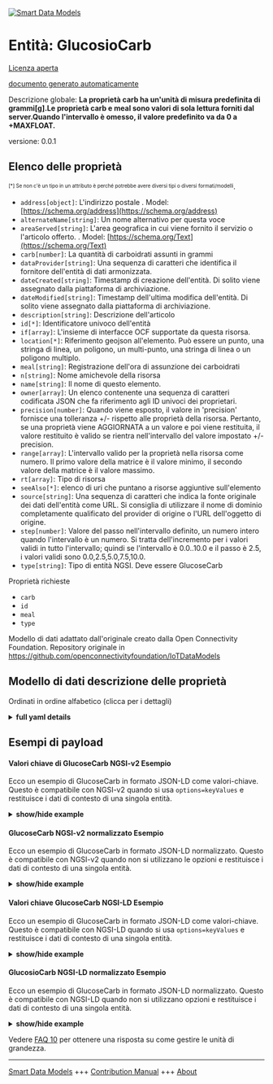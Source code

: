 <!-- 10-Header -->  
[![Smart Data Models](https://smartdatamodels.org/wp-content/uploads/2022/01/SmartDataModels_logo.png "Logo")](https://smartdatamodels.org)  
Entità: GlucosioCarb  
====================<!-- /10-Header -->  
<!-- 15-License -->  
[Licenza aperta](https://github.com/smart-data-models//dataModel.OCF/blob/master/GlucoseCarb/LICENSE.md)  
[documento generato automaticamente](https://docs.google.com/presentation/d/e/2PACX-1vTs-Ng5dIAwkg91oTTUdt8ua7woBXhPnwavZ0FxgR8BsAI_Ek3C5q97Nd94HS8KhP-r_quD4H0fgyt3/pub?start=false&loop=false&delayms=3000#slide=id.gb715ace035_0_60)  
<!-- /15-License -->  
<!-- 20-Description -->  
Descrizione globale: **La proprietà carb ha un'unità di misura predefinita di grammi[g].Le proprietà carb e meal sono valori di sola lettura forniti dal server.Quando l'intervallo è omesso, il valore predefinito va da 0 a +MAXFLOAT.**  
versione: 0.0.1  
<!-- /20-Description -->  
<!-- 30-PropertiesList -->  

## Elenco delle proprietà  

<sup><sub>[*] Se non c'è un tipo in un attributo è perché potrebbe avere diversi tipi o diversi formati/modelli</sub></sup>.  
- `address[object]`: L'indirizzo postale  . Model: [https://schema.org/address](https://schema.org/address)- `alternateName[string]`: Un nome alternativo per questa voce  - `areaServed[string]`: L'area geografica in cui viene fornito il servizio o l'articolo offerto.  . Model: [https://schema.org/Text](https://schema.org/Text)- `carb[number]`: La quantità di carboidrati assunti in grammi  - `dataProvider[string]`: Una sequenza di caratteri che identifica il fornitore dell'entità di dati armonizzata.  - `dateCreated[string]`: Timestamp di creazione dell'entità. Di solito viene assegnato dalla piattaforma di archiviazione.  - `dateModified[string]`: Timestamp dell'ultima modifica dell'entità. Di solito viene assegnato dalla piattaforma di archiviazione.  - `description[string]`: Descrizione dell'articolo  - `id[*]`: Identificatore univoco dell'entità  - `if[array]`: L'insieme di interfacce OCF supportate da questa risorsa.  - `location[*]`: Riferimento geojson all'elemento. Può essere un punto, una stringa di linea, un poligono, un multi-punto, una stringa di linea o un poligono multiplo.  - `meal[string]`: Registrazione dell'ora di assunzione dei carboidrati  - `n[string]`: Nome amichevole della risorsa  - `name[string]`: Il nome di questo elemento.  - `owner[array]`: Un elenco contenente una sequenza di caratteri codificata JSON che fa riferimento agli ID univoci dei proprietari.  - `precision[number]`: Quando viene esposto, il valore in 'precision' fornisce una tolleranza +/- rispetto alle proprietà della risorsa. Pertanto, se una proprietà viene AGGIORNATA a un valore e poi viene restituita, il valore restituito è valido se rientra nell'intervallo del valore impostato +/- precision.  - `range[array]`: L'intervallo valido per la proprietà nella risorsa come numero. Il primo valore della matrice è il valore minimo, il secondo valore della matrice è il valore massimo.  - `rt[array]`: Tipo di risorsa  - `seeAlso[*]`: elenco di uri che puntano a risorse aggiuntive sull'elemento  - `source[string]`: Una sequenza di caratteri che indica la fonte originale dei dati dell'entità come URL. Si consiglia di utilizzare il nome di dominio completamente qualificato del provider di origine o l'URL dell'oggetto di origine.  - `step[number]`: Valore del passo nell'intervallo definito, un numero intero quando l'intervallo è un numero.  Si tratta dell'incremento per i valori validi in tutto l'intervallo; quindi se l'intervallo è 0.0..10.0 e il passo è 2.5, i valori validi sono 0.0,2.5,5.0,7.5,10.0.  - `type[string]`: Tipo di entità NGSI. Deve essere GlucoseCarb  <!-- /30-PropertiesList -->  
<!-- 35-RequiredProperties -->  
Proprietà richieste  
- `carb`  - `id`  - `meal`  - `type`  <!-- /35-RequiredProperties -->  
<!-- 40-RequiredProperties -->  
Modello di dati adattato dall'originale creato dalla Open Connectivity Foundation. Repository originale in https://github.com/openconnectivityfoundation/IoTDataModels  
<!-- /40-RequiredProperties -->  
<!-- 50-DataModelHeader -->  
## Modello di dati descrizione delle proprietà  
Ordinati in ordine alfabetico (clicca per i dettagli)  
<!-- /50-DataModelHeader -->  
<!-- 60-ModelYaml -->  
<details><summary><strong>full yaml details</strong></summary>    
```yaml  
GlucoseCarb:    
  description: 'This Resource describes the Properties associated with a context carbohydrates.The carb Property has a default unit of grams[g].The carb and meal Properties are read-only values that are provided by the Server.When range is omitted the default is 0 to +MAXFLOAT.'    
  properties:    
    address:    
      description: 'The mailing address'    
      properties:    
        addressCountry:    
          description: 'Property. The country. For example, Spain. Model:''https://schema.org/addressCountry'''    
          type: string    
        addressLocality:    
          description: 'Property. The locality in which the street address is, and which is in the region. Model:''https://schema.org/addressLocality'''    
          type: string    
        addressRegion:    
          description: 'Property. The region in which the locality is, and which is in the country. Model:''https://schema.org/addressRegion'''    
          type: string    
        postOfficeBoxNumber:    
          description: 'Property. The post office box number for PO box addresses. For example, 03578. Model:''https://schema.org/postOfficeBoxNumber'''    
          type: string    
        postalCode:    
          description: 'Property. The postal code. For example, 24004. Model:''https://schema.org/https://schema.org/postalCode'''    
          type: string    
        streetAddress:    
          description: 'Property. The street address. Model:''https://schema.org/streetAddress'''    
          type: string    
      type: object    
      x-ngsi:    
        model: https://schema.org/address    
        type: Property    
    alternateName:    
      description: 'An alternative name for this item'    
      type: string    
      x-ngsi:    
        type: Property    
    areaServed:    
      description: 'The geographic area where a service or offered item is provided'    
      type: string    
      x-ngsi:    
        model: https://schema.org/Text    
        type: Property    
    carb:    
      description: 'The amount of carbohydrates undertaken in grams'    
      minimum: 0.0    
      readOnly: true    
      type: number    
      x-ngsi:    
        type: Property    
    dataProvider:    
      description: 'A sequence of characters identifying the provider of the harmonised data entity.'    
      type: string    
      x-ngsi:    
        type: Property    
    dateCreated:    
      description: 'Entity creation timestamp. This will usually be allocated by the storage platform.'    
      format: date-time    
      type: string    
      x-ngsi:    
        type: Property    
    dateModified:    
      description: 'Timestamp of the last modification of the entity. This will usually be allocated by the storage platform.'    
      format: date-time    
      type: string    
      x-ngsi:    
        type: Property    
    description:    
      description: 'A description of this item'    
      type: string    
      x-ngsi:    
        type: Property    
    id:    
      anyOf: &glucosecarb_-_properties_-_owner_-_items_-_anyof    
        - description: 'Property. Identifier format of any NGSI entity'    
          maxLength: 256    
          minLength: 1    
          pattern: ^[\w\-\.\{\}\$\+\*\[\]`|~^@!,:\\]+$    
          type: string    
        - description: 'Property. Identifier format of any NGSI entity'    
          format: uri    
          type: string    
      description: 'Unique identifier of the entity'    
      x-ngsi:    
        type: Property    
    if:    
      description: 'The OCF Interface set supported by this Resource'    
      items:    
        enum:    
          - oic.if.s    
          - oic.if.baseline    
        maxLength: 64    
        type: string    
      minItems: 1    
      readOnly: true    
      type: array    
      uniqueItems: true    
      x-ngsi:    
        type: Property    
    location:    
      description: 'Geojson reference to the item. It can be Point, LineString, Polygon, MultiPoint, MultiLineString or MultiPolygon'    
      oneOf:    
        - description: 'GeoProperty. Geojson reference to the item. Point'    
          properties:    
            bbox:    
              items:    
                type: number    
              minItems: 4    
              type: array    
            coordinates:    
              items:    
                type: number    
              minItems: 2    
              type: array    
            type:    
              enum:    
                - Point    
              type: string    
          required:    
            - type    
            - coordinates    
          title: 'GeoJSON Point'    
          type: object    
        - description: 'GeoProperty. Geojson reference to the item. LineString'    
          properties:    
            bbox:    
              items:    
                type: number    
              minItems: 4    
              type: array    
            coordinates:    
              items:    
                items:    
                  type: number    
                minItems: 2    
                type: array    
              minItems: 2    
              type: array    
            type:    
              enum:    
                - LineString    
              type: string    
          required:    
            - type    
            - coordinates    
          title: 'GeoJSON LineString'    
          type: object    
        - description: 'GeoProperty. Geojson reference to the item. Polygon'    
          properties:    
            bbox:    
              items:    
                type: number    
              minItems: 4    
              type: array    
            coordinates:    
              items:    
                items:    
                  items:    
                    type: number    
                  minItems: 2    
                  type: array    
                minItems: 4    
                type: array    
              type: array    
            type:    
              enum:    
                - Polygon    
              type: string    
          required:    
            - type    
            - coordinates    
          title: 'GeoJSON Polygon'    
          type: object    
        - description: 'GeoProperty. Geojson reference to the item. MultiPoint'    
          properties:    
            bbox:    
              items:    
                type: number    
              minItems: 4    
              type: array    
            coordinates:    
              items:    
                items:    
                  type: number    
                minItems: 2    
                type: array    
              type: array    
            type:    
              enum:    
                - MultiPoint    
              type: string    
          required:    
            - type    
            - coordinates    
          title: 'GeoJSON MultiPoint'    
          type: object    
        - description: 'GeoProperty. Geojson reference to the item. MultiLineString'    
          properties:    
            bbox:    
              items:    
                type: number    
              minItems: 4    
              type: array    
            coordinates:    
              items:    
                items:    
                  items:    
                    type: number    
                  minItems: 2    
                  type: array    
                minItems: 2    
                type: array    
              type: array    
            type:    
              enum:    
                - MultiLineString    
              type: string    
          required:    
            - type    
            - coordinates    
          title: 'GeoJSON MultiLineString'    
          type: object    
        - description: 'GeoProperty. Geojson reference to the item. MultiLineString'    
          properties:    
            bbox:    
              items:    
                type: number    
              minItems: 4    
              type: array    
            coordinates:    
              items:    
                items:    
                  items:    
                    items:    
                      type: number    
                    minItems: 2    
                    type: array    
                  minItems: 4    
                  type: array    
                type: array    
              type: array    
            type:    
              enum:    
                - MultiPolygon    
              type: string    
          required:    
            - type    
            - coordinates    
          title: 'GeoJSON MultiPolygon'    
          type: object    
      x-ngsi:    
        type: GeoProperty    
    meal:    
      description: 'Recorded time of carbohydrates intake'    
      enum:    
        - breakfast    
        - lunch    
        - dinner    
        - snack    
        - drink    
        - supper    
        - brunch    
        - undetermined    
        - other    
        - no_entry    
        - no_ingestion    
      readOnly: true    
      type: string    
      x-ngsi:    
        type: Property    
    n:    
      description: 'Friendly name of the Resource'    
      maxLength: 64    
      readOnly: true    
      type: string    
      x-ngsi:    
        type: Property    
    name:    
      description: 'The name of this item.'    
      type: string    
      x-ngsi:    
        type: Property    
    owner:    
      description: 'A List containing a JSON encoded sequence of characters referencing the unique Ids of the owner(s)'    
      items:    
        anyOf: *glucosecarb_-_properties_-_owner_-_items_-_anyof    
        description: 'Property. Unique identifier of the entity'    
      type: array    
      x-ngsi:    
        type: Property    
    precision:    
      description: 'When exposed the value in ''precision'' provides a +/- tolerance against the Properties in the Resource. Thus if a Property is UPDATED to a value and that Property then RETRIEVED, the RETRIEVED value is valid if in the range of the set value +/- precision'    
      readOnly: true    
      type: number    
      x-ngsi:    
        type: Property    
    range:    
      description: 'The valid range for the Property in the Resource as a number. The first value in the array is the minimum value, the second value in the array is the maximum value.'    
      items:    
        type: number    
      maxItems: 2    
      minItems: 2    
      readOnly: true    
      type: array    
      x-ngsi:    
        type: Property    
    rt:    
      description: 'Resource Type'    
      items:    
        enum:    
          - oic.r.glucose.carb    
        maxLength: 64    
        type: string    
      minItems: 1    
      readOnly: true    
      type: array    
      uniqueItems: true    
      x-ngsi:    
        type: Property    
    seeAlso:    
      description: 'list of uri pointing to additional resources about the item'    
      oneOf:    
        - items:    
            format: uri    
            type: string    
          minItems: 1    
          type: array    
        - format: uri    
          type: string    
      x-ngsi:    
        type: Property    
    source:    
      description: 'A sequence of characters giving the original source of the entity data as a URL. Recommended to be the fully qualified domain name of the source provider, or the URL to the source object.'    
      type: string    
      x-ngsi:    
        type: Property    
    step:    
      description: 'Step value across the defined range an integer when the range is a number.  This is the increment for valid values across the range; so if range is 0.0..10.0 and step is 2.5 then valid values are 0.0,2.5,5.0,7.5,10.0.'    
      readOnly: true    
      type: number    
      x-ngsi:    
        type: Property    
    type:    
      description: 'NGSI entity type. It has to be GlucoseCarb'    
      enum:    
        - GlucoseCarb    
      type: string    
      x-ngsi:    
        type: Property    
  required:    
    - carb    
    - meal    
    - id    
    - type    
  type: object    
  x-derived-from: https://raw.githubusercontent.com/openconnectivityfoundation/IoTDataModels/master/GlucoseCarbResURI.swagger.json    
  x-disclaimer: 'Redistribution and use in source and binary forms, with or without modification, are permitted  provided that the license conditions are met. Copyleft (c) 2021 Contributors to Smart Data Models Program'    
  x-license-url: https://github.com/smart-data-models/dataModel.OCF/blob/master/GlucoseCarb/LICENSE.md    
  x-model-schema: https://smart-data-models.github.io/dataModel.OCF/GlucoseCarb/schema.json    
  x-model-tags: OCF    
  x-version: 0.0.1    
```  
</details>    
<!-- /60-ModelYaml -->  
<!-- 70-MiddleNotes -->  
<!-- /70-MiddleNotes -->  
<!-- 80-Examples -->  
## Esempi di payload  
#### Valori chiave di GlucoseCarb NGSI-v2 Esempio  
Ecco un esempio di GlucoseCarb in formato JSON-LD come valori-chiave. Questo è compatibile con NGSI-v2 quando si usa `options=keyValues` e restituisce i dati di contesto di una singola entità.  
<details><summary><strong>show/hide example</strong></summary>    
```json  
{  
  "id": "urn:ngsi-ld:GlucoseCarb:id:IXKW:55577808",  
  "dateCreated": "1993-02-18T14:28:07Z",  
  "dateModified": "1997-09-28T09:47:10Z",  
  "source": "Financial civil western modern message together strategy. Meeting room hold drug mention. Policy indeed school identify government know. Take ok together environmental candidate.",  
  "name": "Meeting and under hair occur. Within season check special example.",  
  "alternateName": "Develop involve source study participant commercial. Figure recent whom brother answer. Often conference country let among although book modern.",  
  "description": "Plant present consumer if fire. Information still movie language style. Page per form reality.",  
  "dataProvider": "Project she real. Foot half movement north.",  
  "owner": [  
    "urn:ngsi-ld:GlucoseCarb:items:TDIO:31776660",  
    "urn:ngsi-ld:GlucoseCarb:items:TJOS:80357915"  
  ],  
  "seeAlso": [  
    "urn:ngsi-ld:GlucoseCarb:items:FTII:88661137",  
    "urn:ngsi-ld:GlucoseCarb:items:LQRK:95045619"  
  ],  
  "location": {  
    "type": "Point",  
    "coordinates": [  
      -78.118671,  
      -21.584307  
    ]  
  },  
  "address": {  
    "streetAddress": "Yard writer after economy since audience. Again little must exactly.",  
    "addressLocality": "Throw network second design threat. Several radio budget set against maintain. Provide movie receive Republican base read boy.",  
    "addressRegion": "Significant chance training individual forget learn state. Church who yes recent yet although trial. Here information only.",  
    "addressCountry": "Contain bar other bed draw. Me natural girl music account law. Film education let what upon war measure relate.",  
    "postalCode": "Answer east nature this. Join that social. Miss game save step choice.",  
    "postOfficeBoxNumber": "Record mind market task power fund find. Skill region stage happen. Suddenly total want against former. Military deal institution."  
  },  
  "areaServed": "Work hand gas appear type. Entire why her huge first.",  
  "rt": [  
    "oic.r.glucose.carb",  
    "oic.r.glucose.carb"  
  ],  
  "carb": {  
    "type": "Property",  
    "value": 136.7  
  },  
  "meal": "other",  
  "range": [  
    170.5,  
    706.1  
  ],  
  "step": {  
    "type": "Property",  
    "value": 671.9  
  },  
  "precision": {  
    "type": "Property",  
    "value": 648.4  
  },  
  "n": "Interview person person whole success top edge. Brother quite describe could Republican network single walk. Among program determine doctor.",  
  "if": [  
    "oic.if.s",  
    "oic.if.baseline"  
  ],  
  "type": "GlucoseCarb"  
}  
```  
</details>  
#### GlucoseCarb NGSI-v2 normalizzato Esempio  
Ecco un esempio di GlucoseCarb in formato JSON-LD normalizzato. Questo è compatibile con NGSI-v2 quando non si utilizzano le opzioni e restituisce i dati di contesto di una singola entità.  
<details><summary><strong>show/hide example</strong></summary>    
```json  
{  
  "id": {  
    "type": "string",  
    "value": "urn:ngsi-ld:GlucoseCarb:id:IXKW:55577808"  
  },  
  "dateCreated": {  
    "format": "date-time",  
    "type": "string",  
    "value": "1993-02-18T14:28:07Z"  
  },  
  "dateModified": {  
    "format": "date-time",  
    "type": "string",  
    "value": "1997-09-28T09:47:10Z"  
  },  
  "source": {  
    "type": "string",  
    "value": "Financial civil western modern message together strategy. Meeting room hold drug mention. Policy indeed school identify government know. Take ok together environmental candidate."  
  },  
  "name": {  
    "type": "string",  
    "value": "Meeting and under hair occur. Within season check special example."  
  },  
  "alternateName": {  
    "type": "string",  
    "value": "Develop involve source study participant commercial. Figure recent whom brother answer. Often conference country let among although book modern."  
  },  
  "description": {  
    "type": "string",  
    "value": "Plant present consumer if fire. Information still movie language style. Page per form reality."  
  },  
  "dataProvider": {  
    "type": "string",  
    "value": "Project she real. Foot half movement north."  
  },  
  "owner": {  
    "type": "array",  
    "value": [  
      "urn:ngsi-ld:GlucoseCarb:items:TDIO:31776660",  
      "urn:ngsi-ld:GlucoseCarb:items:TJOS:80357915"  
    ]  
  },  
  "seeAlso": {  
    "type": "array",  
    "value": [  
      "urn:ngsi-ld:GlucoseCarb:items:FTII:88661137",  
      "urn:ngsi-ld:GlucoseCarb:items:LQRK:95045619"  
    ]  
  },  
  "location": {  
    "type": "object",  
    "value": {  
      "type": "Point",  
      "coordinates": [  
        -78.118671,  
        -21.584307  
      ]  
    }  
  },  
  "address": {  
    "type": "object",  
    "value": {  
      "streetAddress": "Yard writer after economy since audience. Again little must exactly.",  
      "addressLocality": "Throw network second design threat. Several radio budget set against maintain. Provide movie receive Republican base read boy.",  
      "addressRegion": "Significant chance training individual forget learn state. Church who yes recent yet although trial. Here information only.",  
      "addressCountry": "Contain bar other bed draw. Me natural girl music account law. Film education let what upon war measure relate.",  
      "postalCode": "Answer east nature this. Join that social. Miss game save step choice.",  
      "postOfficeBoxNumber": "Record mind market task power fund find. Skill region stage happen. Suddenly total want against former. Military deal institution."  
    }  
  },  
  "areaServed": {  
    "type": "string",  
    "value": "Work hand gas appear type. Entire why her huge first."  
  },  
  "rt": {  
    "type": "array",  
    "value": [  
      "oic.r.glucose.carb",  
      "oic.r.glucose.carb"  
    ]  
  },  
  "carb": {  
    "type": "object",  
    "value": {  
      "type": "Property",  
      "value": 136.7  
    }  
  },  
  "meal": {  
    "type": "string",  
    "value": "other"  
  },  
  "range": {  
    "type": "array",  
    "value": [  
      170.5,  
      706.1  
    ]  
  },  
  "step": {  
    "type": "object",  
    "value": {  
      "type": "Property",  
      "value": 671.9  
    }  
  },  
  "precision": {  
    "type": "object",  
    "value": {  
      "type": "Property",  
      "value": 648.4  
    }  
  },  
  "n": {  
    "type": "string",  
    "value": "Interview person person whole success top edge. Brother quite describe could Republican network single walk. Among program determine doctor."  
  },  
  "if": {  
    "type": "array",  
    "value": [  
      "oic.if.s",  
      "oic.if.baseline"  
    ]  
  },  
  "type": {  
    "type": "string",  
    "value": "GlucoseCarb"  
  }  
}  
```  
</details>  
#### Valori chiave GlucoseCarb NGSI-LD Esempio  
Ecco un esempio di GlucoseCarb in formato JSON-LD come valori-chiave. Questo è compatibile con NGSI-LD quando si usa `options=keyValues` e restituisce i dati di contesto di una singola entità.  
<details><summary><strong>show/hide example</strong></summary>    
```json  
{  
    "id": "urn:ngsi-ld:GlucoseCarb:id:IXKW:55577808",  
    "dateCreated": "1993-02-18T14:28:07Z",  
    "dateModified": "1997-09-28T09:47:10Z",  
    "source": "Financial civil western modern message together strategy. Meeting room hold drug mention. Policy indeed school identify government know. Take ok together environmental candidate.",  
    "name": "Meeting and under hair occur. Within season check special example.",  
    "alternateName": "Develop involve source study participant commercial. Figure recent whom brother answer. Often conference country let among although book modern.",  
    "description": "Plant present consumer if fire. Information still movie language style. Page per form reality.",  
    "dataProvider": "Project she real. Foot half movement north.",  
    "owner": [  
        "urn:ngsi-ld:GlucoseCarb:items:TDIO:31776660",  
        "urn:ngsi-ld:GlucoseCarb:items:TJOS:80357915"  
    ],  
    "seeAlso": [  
        "urn:ngsi-ld:GlucoseCarb:items:FTII:88661137",  
        "urn:ngsi-ld:GlucoseCarb:items:LQRK:95045619"  
    ],  
    "location": {  
        "type": "Point",  
        "coordinates": [  
            -78.118671,  
            -21.584307  
        ]  
    },  
    "address": {  
        "streetAddress": "Yard writer after economy since audience. Again little must exactly.",  
        "addressLocality": "Throw network second design threat. Several radio budget set against maintain. Provide movie receive Republican base read boy.",  
        "addressRegion": "Significant chance training individual forget learn state. Church who yes recent yet although trial. Here information only.",  
        "addressCountry": "Contain bar other bed draw. Me natural girl music account law. Film education let what upon war measure relate.",  
        "postalCode": "Answer east nature this. Join that social. Miss game save step choice.",  
        "postOfficeBoxNumber": "Record mind market task power fund find. Skill region stage happen. Suddenly total want against former. Military deal institution."  
    },  
    "areaServed": "Work hand gas appear type. Entire why her huge first.",  
    "rt": [  
        "oic.r.glucose.carb",  
        "oic.r.glucose.carb"  
    ],  
    "carb": {  
        "type": "Property",  
        "value": 136.7  
    },  
    "meal": "other",  
    "range": [  
        170.5,  
        706.1  
    ],  
    "step": {  
        "type": "Property",  
        "value": 671.9  
    },  
    "precision": {  
        "type": "Property",  
        "value": 648.4  
    },  
    "n": "Interview person person whole success top edge. Brother quite describe could Republican network single walk. Among program determine doctor.",  
    "if": [  
        "oic.if.s",  
        "oic.if.baseline"  
    ],  
    "type": "GlucoseCarb",  
    "@context": [  
        "https://smartdatamodels.org/context.jsonld",  
        "https://raw.githubusercontent.com/smart-data-models/dataModel.OCF/master/context.jsonld"  
    ]  
}  
```  
</details>  
#### GlucosioCarb NGSI-LD normalizzato Esempio  
Ecco un esempio di GlucoseCarb in formato JSON-LD normalizzato. Questo è compatibile con NGSI-LD quando non si utilizzano opzioni e restituisce i dati di contesto di una singola entità.  
<details><summary><strong>show/hide example</strong></summary>    
```json  
{  
    "id": "urn:ngsi-ld:GlucoseCarb:id:COKE:43939058",  
    "dateCreated": {  
        "type": "Property",  
        "value": {  
            "@type": "DateTime",  
            "@value": "1972-10-23T07:02:37Z"  
        }  
    },  
    "dateModified": {  
        "type": "Property",  
        "value": {  
            "@type": "DateTime",  
            "@value": "2020-07-11T01:59:03Z"  
        }  
    },  
    "source": {  
        "type": "Property",  
        "value": "Sound than consumer yet meet around maybe. Tree report deal TV lawyer receive. Take manager several nice million bag."  
    },  
    "name": {  
        "type": "Property",  
        "value": "Family detail federal bad practice as dark. Article really point step southern maintain central worry."  
    },  
    "alternateName": {  
        "type": "Property",  
        "value": "Serious simple art town nor plant state happen. Policy evidence idea game."  
    },  
    "description": {  
        "type": "Property",  
        "value": "Tell magazine field kid free some. I certain picture front key."  
    },  
    "dataProvider": {  
        "type": "Property",  
        "value": "Tough interest computer pattern happen less enjoy threat. Role life bad process explain. Finally soon first most. Tend street impact role."  
    },  
    "owner": {  
        "type": "Property",  
        "value": [  
            "urn:ngsi-ld:GlucoseCarb:items:NIZT:03977609",  
            "urn:ngsi-ld:GlucoseCarb:items:DWEA:06806930"  
        ]  
    },  
    "seeAlso": {  
        "type": "Property",  
        "value": [  
            "urn:ngsi-ld:GlucoseCarb:items:NTWO:83362058"  
        ]  
    },  
    "location": {  
        "type": "Property",  
        "value": {  
            "type": "Point",  
            "coordinates": [  
                -73.169997,  
                -161.055539  
            ]  
        }  
    },  
    "address": {  
        "type": "Property",  
        "value": {  
            "streetAddress": "State table pretty account sort detail. Treatment pattern way attorney. Letter drop wish nothing yes indeed.",  
            "addressLocality": "Peace hope popular shoulder career course choose. Husband keep collection machine water.",  
            "addressRegion": "Wear thought box seven wind manager. Pay force surface manager day store. Ok head occur executive range.",  
            "addressCountry": "Whatever administration it often. We fund idea ask capital despite pay.",  
            "postalCode": "Feeling free these certainly brother. So situation court fire rich expert local.",  
            "postOfficeBoxNumber": "Risk big lead particularly audience dinner sign and. Size difficult relationship back thousand realize."  
        }  
    },  
    "areaServed": {  
        "type": "Property",  
        "value": "Both rock and defense imagine. Such especially grow civil per. Sea ago spring."  
    },  
    "rt": {  
        "type": "Property",  
        "value": [  
            "oic.r.glucose.carb"  
        ]  
    },  
    "carb": {  
        "type": "Property",  
        "value": 156.3  
    },  
    "meal": {  
        "type": "Property",  
        "value": "undetermined"  
    },  
    "range": {  
        "type": "Property",  
        "value": [  
            730.8,  
            508.3  
        ]  
    },  
    "step": {  
        "type": "Property",  
        "value": 60.5  
    },  
    "precision": {  
        "type": "Property",  
        "value": 892.1  
    },  
    "n": {  
        "type": "Property",  
        "value": "Its program population best. Wind through because then leave expert mouth. Lay tell drug animal law vote degree."  
    },  
    "if": {  
        "type": "Property",  
        "value": [  
            "oic.if.s"  
        ]  
    },  
    "type": "GlucoseCarb",  
    "@context": [  
        "https://smartdatamodels.org/context.jsonld",  
        "https://raw.githubusercontent.com/smart-data-models/dataModel.OCF/master/context.jsonld"  
    ]  
}  
```  
</details><!-- /80-Examples -->  
<!-- 90-FooterNotes -->  
<!-- /90-FooterNotes -->  
<!-- 95-Units -->  
Vedere [FAQ 10](https://smartdatamodels.org/index.php/faqs/) per ottenere una risposta su come gestire le unità di grandezza.  
<!-- /95-Units -->  
<!-- 97-LastFooter -->  
---  
[Smart Data Models](https://smartdatamodels.org) +++ [Contribution Manual](https://bit.ly/contribution_manual) +++ [About](https://bit.ly/Introduction_SDM)<!-- /97-LastFooter -->  
